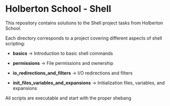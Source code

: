
# Holberton School - Shell

This repository contains solutions to the Shell project tasks from Holberton School.  

Each directory corresponds to a project covering different aspects of shell scripting:

- **basics** → Introduction to basic shell commands  

- **permissions** → File permissions and ownership  

- **io_redirections_and_filters** → I/O redirections and filters  

- **init_files_variables_and_expansions** → Initialization files, variables, and expansions  

All scripts are executable and start with the proper shebang
